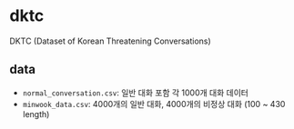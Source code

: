 # dktc
DKTC (Dataset of Korean Threatening Conversations)


## data

- `normal_conversation.csv`: 일반 대화 포함 각 1000개 대화 데이터
- `minwook_data.csv`: 4000개의 일반 대화, 4000개의 비정상 대화 (100 ~ 430 length)